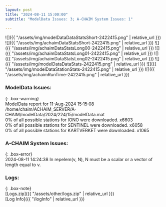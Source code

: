 ```yaml
---
layout: post
title: "2024-08-11 15:00:00"
subtitle: "ModelData Issues: 3; A-CHAIM System Issues: 1"

---
```


![]({{ "/assets/img/modelDataDataStatsShort-2422415.png" | relative_url }})
![]({{ "/assets/img/achaimDataStatsShort-2422415.png" | relative_url }})
![]({{ "/assets/img/achaimDataStatsLong00-2422415.png" | relative_url }})
![]({{ "/assets/img/achaimDataStatsLong01-2422415.png" | relative_url }})
![]({{ "/assets/img/achaimDataStatsLong02-2422415.png" | relative_url }})
![]({{ "/assets/img/modelDataDataStats-2422415.png" | relative_url }})
![]({{ "/assets/img/modelDataStationStats-2422415.png" | relative_url }})
![]({{ "/assets/img/achaimRunTime-2422415.png" | relative_url }})


### ModelData Issues:  
  
{: .box-warning}  
 ModelData report for 11-Aug-2024 15:15:08   
 /home/chaim/ACHAIM_SERVER/A-CHAIM/modelData/2024/224/15/modelData.mat   
 0% of all possible stations for IONO were downloaded. x6603   
 0% of all possible stations for SENTINEL were downloaded. x6058   
 0% of all possible stations for KARTVERKET were downloaded. x1065   
  
### A-CHAIM System Issues:  
  
{: .box-error}  
2024-08-11 14:24:38 In repelem(v, N), N must be a scalar or a vector of length equal to v.  

### Logs:  
  
{: .box-note}  
[Logs.zip]({{ "/assets/other/logs.zip" | relative_url }})  
[Log Info]({{ "/logInfo" | relative_url }})  
